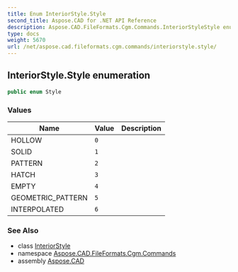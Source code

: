```yaml
---
title: Enum InteriorStyle.Style
second_title: Aspose.CAD for .NET API Reference
description: Aspose.CAD.FileFormats.Cgm.Commands.InteriorStyleStyle enum. 
type: docs
weight: 5670
url: /net/aspose.cad.fileformats.cgm.commands/interiorstyle.style/
---
```

## InteriorStyle.Style enumeration

```csharp
public enum Style
```

### Values

| Name | Value | Description |
| --- | --- | --- |
| HOLLOW | `0` |  |
| SOLID | `1` |  |
| PATTERN | `2` |  |
| HATCH | `3` |  |
| EMPTY | `4` |  |
| GEOMETRIC_PATTERN | `5` |  |
| INTERPOLATED | `6` |  |

### See Also

* class [InteriorStyle](../interiorstyle/)
* namespace [Aspose.CAD.FileFormats.Cgm.Commands](../../aspose.cad.fileformats.cgm.commands/)
* assembly [Aspose.CAD](../../)


